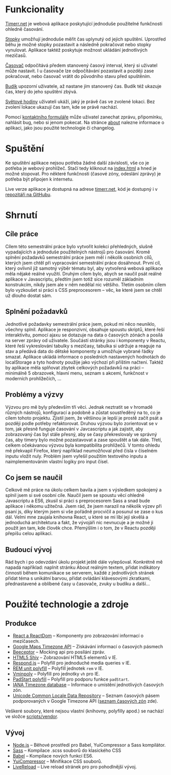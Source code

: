 Funkcionality
=============
[Timerr.net](http://timerr.net) je webová aplikace poskytující jednoduše použitelné
funkčnosti ohledně časování.

[Stopky](http://timerr.net/index.html) umožňují jednoduše měřit čas uplynutý od
jejich spuštění.
Uprostřed běhu je možné stopky pozastavit a následně pokračovat nebo stopky vynulovat.
Aplikace taktéž poskytuje možnost ukládání jednotlivých mezičasů.
 
[Časovač](http://timerr.net/timer.html) odpočítává předem stanovený časový interval, který
si uživatel může nastavit.
I u časovače lze odpočítávání pozastavit a později zase pokračovat, nebo časovač vrátit
do původního stavu před spuštěním.

[Budík](http://timerr.net/alarm.html) upozorní uživatele, až nastane jím stanovený čas.
Budík též ukazuje čas, který do jeho spuštění zbývá.

[Světové hodiny](http://timerr.net/clock) uživateli ukáží, jaký je právě čas ve zvolené
lokaci. Bez zvolení lokace ukazují čas tam, kde se právě nachází.

Pomocí [kontaktního formuláře](http://timerr.net/contact-us.html) může uživatel zanechat
zprávu, připomínku, nahlásit bug, nebo si jenom pokecat. Na stránce
[about](http://timerr.net/about.html) nalezne informace o aplikaci, jako jsou použité
technologie či changelog.

Spuštění
========
Ke spuštění aplikace nejsou potřeba žádné další závislosti, vše co je potřeba je webový
prohlížeč. Stačí tedy kliknout na [index.html](./index.html) a hned je možné stopovat.
Pro některé funkčnosti (časové zóny, odeslání zprávy) je potřeba být připojen k internetu.

Live verze aplikace je dostupná na adrese [timerr.net](http://timerr.net), kód je dostupný
i v [repozitáři na GitHubu](https://github.com/david-dostal/timerr.net).

Shrnutí
=======
Cíle práce
----------
Cílem této semestrální práce bylo vytvořit kolekci přehledných, slušně vypadajících a
jednoduše použitelných nástrojů pro časování. Kromě splnění požadavků semestrální práce
jsem měl i několik osobních cílů, kterých jsem chtěl při vypracování semestrální práce
dosáhnout. První cíl, který ovlivnil již samotný výběr tématu byl, aby vytvořená webová
aplikace měla nějaké reálné využití. Druhým cílem bylo, abych se naučil psát reálné
aplikace v Javascriptu, předtím jsem totiž sice rozuměl základním konstrukcím, nikdy jsem
ale v něm nedělal nic většího. Třetím osobním cílem bylo vyzkoušet si práci s CSS
preprocesorem – věc, ke které jsem se chtěl už dlouho dostat sám.

Splnění požadavků
-----------------
Jednotlivé požadavky semestrální práce jsem, pokud mi něco neuniklo, všechny splnil. Aplikace
je responzivní, obsahuje spoustu skriptů, které řeší interaktivitu, pomocí ajaxu se dotazuje
na data o časových zónách a posílá na server zprávy od uživatele. Součástí stránky jsou i
komponenty v Reactu, které řeší vykreslování tabulky s mezičasy, tabulka si udržuje a reaguje
na stav a předává data do dětské komponenty a umožňuje vybrané řádky smazat. Aplikace ukládá
informace o posledních nastavených hodnotách do localStorage a tyto hodnoty použije jako
výchozí při příštím načtení. Taktéž by aplikace měla splňovat zbytek celkových požadavků na
práci – minimálně 5 obrazovek, hlavní menu, seznam s akcemi, funkčnost v moderních
prohlížečích, ...

Problémy a výzvy
----------------
Výzvou pro mě byly především tři věci. Jednak neztratit se v hromadě různých nástrojů, konfigurací
a podobně a zůstat soustředěný na to, co je cílem tohoto projektu. Zjistil jsem, že většinou je
lepší je prostě začít psát a později podle potřeby refaktorovat. Druhou výzvou bylo zorientovat
se v tom, jak přesně funguje časování v Javcascriptu a jak zajistit, aby zobrazovaný čas byl
stále přesný, aby se časy překreslovaly ve správný čas, aby timery bylo možné pozastavovat a
zase spouštět a tak dále. Třetí, celkem očekávanou výzvou byla kompatibilita prohlížečů.
V tomto ohledu mě překvapil Firefox, který například neumožňoval před čísla v číselném inputu
vložit nuly. Problém jsem vyřešil použitím textového inputu a naimplementováním vlastní logiky
pro input čísel.

Co jsem se naučil
-----------------
Celkově mě práce na úkolu celkem bavila a jsem s výsledkem spokojený a splnil jsem si
své osobní cíle. Naučil jsem se spoustu věcí ohledně Javascriptu a ES6, zkusil si práci s
preprocesorem Sass a snad bude aplikace i někomu užitečná. Jsem rád, že jsem narazil na
několik výzev při psaní js, díky kterým jsem si vše pořádně procvičil a posunul se zase o
kus dál. Velmi mne zaujala knihovna React, u které se mi líbí její skvělá a jednoduchá
architektura a fakt, že vývojáři nic nevnucuje a je možné ji použít jen tam, kde člověk
chce. Přemýšlím i o tom, že v Reactu později přepíšu celou aplikaci.

Budoucí vývoj
-------------
Rád bych i po odevzdání úkolu projekt ještě dále vylepšoval. Konkrétně mě napadá například:
naplnit stránku About reálným textem, přidat indikátory činnosti během komunikace se serverem,
každé z jednotlivých stránek přidat téma s unikátní barvou, přidat ovládání klávesovými
zkratkami, přednastavené a oblíbené časy u časovače, zvuky u budíku a další...

Použité technologie a zdroje
============================
Produkce
--------
- [React a ReactDom](https://reactjs.org/)
  – Komponenty pro zobrazování informací o mezičasech. 
- [Google Maps Timezone API](https://developers.google.com/maps/documentation/timezone)
  – Získávání informací o časových pásmech
- [Beeceptor](https://beeceptor.com/)
  – Mocking api pro posílání zpráv.
- [HTML5 Shiv](https://github.com/aFarkas/html5shiv)
  – Zobrazování HTML5 elementů v IE.
- [Respond.js](https://github.com/scottjehl/Respond)
  – Polyfill pro jednoduché media queries v IE.
- [REM unit polyfill](http://chuckcarpenter.github.io/REM-unit-polyfill/)
  – Polyfill jednotek `rem` v IE.
- [Vminpoly](https://github.com/saabi/vminpoly)
  – Polyfill pro jednotky `vh` pro IE.
- [PadStart polyfill](https://developer.mozilla.org/en-US/docs/Web/JavaScript/Reference/Global_Objects/String/padStart)
  – Polyfill pro podporu funkce `padStart`.
- [IANA Timezone database](https://www.iana.org/time-zones)
  – Informace o umístění jednotlivých časových zón.
- [Unicode Common Locale Data Repository](http://cldr.unicode.org/)
  – Seznam časových pásem podporovaných v Google Timezone API
  ([seznam časových zón](http://unicode.org/repos/cldr/trunk/common/bcp47/timezone.xml) zde).

Veškeré soubory, které nejsou vlastní (knihovny, polyfilly apod.) se nachází ve složce
[scripts/vendor](./scripts/vendor).

Vývoj
-----
- [Node.js](https://nodejs.org/) – Běhové prostředí pro Babel, YuiCompressor a Sass kompilátor.
- [Sass](https://sass-lang.com/) – Kompilace .scss souborů do klasického CSS
- [Babel](https://babeljs.io/) – Kompilace nových funkcí ES6.
- [YuiCompressor](http://yui.github.io/yuicompressor/) – Minifikace CSS souborů.
- [LiveReload](http://livereload.com/) – Live reload stránek pro pro pohodlnější vývoj.
